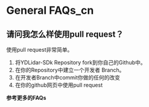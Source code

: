 # General FAQs_cn

## 请问我怎么样使用pull request？
使用pull request非常简单。
1.	将YDLidar-SDk Repository fork到你自己的Github中。
2.	在你的Repository中建立一个开发者 Branch。
3.	在开发者Branch中commit你做的任何的改变
4.	在你的github网页中使用pull request

**参考更多的FAQs**
